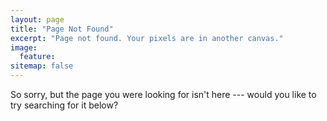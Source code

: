 ```yaml
---
layout: page
title: "Page Not Found"
excerpt: "Page not found. Your pixels are in another canvas."
image:
  feature: 
sitemap: false
---  
```


So sorry, but the page you were looking for isn't here --- would you like to try searching for it below?

<script type="text/javascript">
  var GOOG_FIXURL_LANG = 'en';
  var GOOG_FIXURL_SITE = '{{ site.url }}'
</script>
<script type="text/javascript"
  src="http://linkhelp.clients.google.com/tbproxy/lh/wm/fixurl.js">
</script>